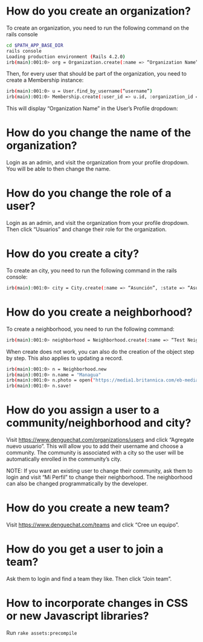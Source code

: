 # How do you create an organization?
To create an organization, you need to run the following command on the rails console

```sh
cd $PATH_APP_BASE_DIR
rails console
Loading production environment (Rails 4.2.0)
irb(main):001:0> org = Organization.create(:name => “Organization Name”)
```

Then, for every user that should be part of the organization, you need to create a Membership instance:

```sh
irb(main):001:0> u = User.find_by_username(“username”)
irb(main):001:0> Membership.create(:user_id => u.id, :organization_id => org.id, :role => “admin”)
```

This will display “Organization Name” in the User’s Profile dropdown:

# How do you change the name of the organization?

Login as an admin, and visit the organization from your profile dropdown. You will be able to then change the name.

# How do you change the role of a user?
Login as an admin, and visit the organization from your profile dropdown. Then click “Usuarios” and change their role for the organization.

# How do you create a city?

To create an city, you need to run the following command in the rails console:

```sh
irb(main):001:0> city = City.create(:name => “Asunción”, :state => “Asunción”, :country_id => “...”)
```

# How do you create a neighborhood?
To create a neighborhood, you need to run the following command:
```sh
irb(main):001:0> neighborhood = Neighborhood.create(:name => “Test Neighborhood”, :city_id => city.id. :photo => “...”)
```

When create does not work, you can also do the creation of the object step by step. This also applies to updating a record. 

```sh
irb(main):001:0> n = Neighborhood.new
irb(main):001:0> n.name = "Managua"
irb(main):001:0> n.photo = open("https://media1.britannica.com/eb-media/68/193868-004-79687D6F.jpg")
irb(main):001:0> n.save!
```

# How do you assign a user to a community/neighborhood and city?

Visit https://www.denguechat.com/organizations/users and click “Agregate nuevo usuario”. This will allow you to add their username and choose a community. The community is associated with a city so the user will be automatically enrolled in the community’s city.

NOTE: If you want an existing user to change their community, ask them to login and visit “Mi Perfil” to change their neighborhood. The neighborhood can also be changed programmatically by the developer.

# How do you create a new team?

Visit https://www.denguechat.com/teams and click “Cree un equipo”.

# How do you get a user to join a team?

Ask them to login and find a team they like. Then click “Join team”.

# How to incorporate changes in CSS or new Javascript libraries? 

Run `rake assets:precompile`

